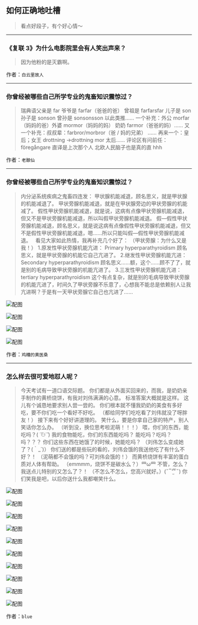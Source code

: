 ## 如何正确地吐槽

> 看点好段子，有个好心情～


 
---

### 《复联 3》为什么电影院里会有人笑出声来？

> 因为他粉的是灭霸啊。


作者：`白云里故人`

---

### 你曾经被哪些自己所学专业的鬼畜知识震惊过？

> 瑞典语父亲是 far 爷爷是 farfar（爸爸的爸） 曾祖是 farfarsfar
> 儿子是 son 孙子是 sonson 曾孙是 sonsonsson
> 以此类推……
> 一个补充：外公 morfar（妈妈的爸）外婆 mormor（妈妈的妈） 奶奶 farmor（爸爸的妈）……
> 又一个补充：叔叔辈：farbror/morbror（爸 / 妈的兄弟） ……
> 再来一个：皇后；女王 drottning →drottning mor 太后……
> 评论区有问前任：föregångare 直译是上次那个人 北欧人民脑子也是真的直 hhh


作者：`老酿仙`

---

### 你曾经被哪些自己所学专业的鬼畜知识震惊过？

> 内分泌系统疾病之鬼畜四连发：
> 甲状腺机能减退，顾名思义，就是甲状腺的机能减退了。
> 甲状旁腺机能减退，就是在甲状腺旁边的甲状旁腺的机能减了。
> 假性甲状旁腺机能减退，就是说，这病有点像甲状旁腺机能减退，但又不是甲状旁腺机能减退，所以叫假甲状旁腺机能减退。
> 假—假性甲状旁腺机能减退，顾名思义，就是说这病有点像假性甲状旁腺机能减退，但又不是假性甲状旁腺机能减退，嗯……所以只能叫假—假性甲状旁腺机能减退。
>  
> 看见大家如此热情，我再补充几个好了：
> （甲状旁腺：为什么又是我！）
> 1.原发性甲状旁腺机能亢进：
> Primary hyperparathyroidism
> 顾名思义，就是甲状旁腺的机能它自己亢进了。
> 2.继发性甲状旁腺机能亢进：
> Secondary hyperparathyroidism
> 顾名思义……额，这个……顾不了了，就是别的毛病导致甲状旁腺的机能亢进了。
> 3.三发性甲状旁腺机能亢进：
> tertiary hyperparathyroidism
> 这个有点复杂，就是别的毛病导致甲状旁腺的机能亢进了，时间久了甲状旁腺不乐意了，心想我不能总是依赖别人让我亢进啊？于是有一天甲状旁腺它自己也亢进了……



![配图](http://pic3.zhimg.com/70/v2-e0ef600547970935caffefa530729fda_b.jpg)



![配图](http://pic3.zhimg.com/70/v2-6b9acb75fbc94bd0c2efcae10866c982_b.jpg)



![配图](http://pic2.zhimg.com/70/v2-8d86d908d89cea75920a8283b8564b89_b.jpg)



![配图](http://pic3.zhimg.com/70/v2-d181011c26212998a3f881173a374b4e_b.jpg)


作者：`鸡糟的黄医桑`

---

### 怎么样去很可爱地怼人呢？

> 今天考试有一道口语交际题。
> 你们都是从外面买回来的，而我，是奶奶亲手制作的黄桥烧饼，有我对刘伟满满的心意。
> 标准答案大概就是这样。
> 这儿有个诚恳地要求别人尝一尝的。
> 你们根本就不懂我奶奶的美食有多好吃，要不你们吃一个看好不好吃。
> （都给同学们吃吃看了刘伟就没了呀胖友！）
> 接下来有个好好讲道理的。
> 笑什么，要是你拿自己家的特产，别人笑话你怎么办。
> （听到没，换位思考啦泥萌！！！）
> 喂，你们的东西，能吃吗？( ˙̆⚇˙̆ )
> 我的食物能吃，你们的东西能吃吗？
> 能吃吗？吃吗？吗？？？
> 你们这些东西在她饿了的时候，她能吃吗？
> （刘伟怎么变成她了？(｀_´)）
> 你们送的都是些玩的看的，刘伟会饿的我送他吃了有什么不好？！
> （泥萌都不会饿的吗？可刘伟会饿的！）
> 而黄桥烧饼有丰富的蛋白质对人体有帮助。
> （emmmm，烧饼不是碳水么？）罒ω罒
> 不管，怎么？我送点儿特别的又怎么了？！
> （不怎么不怎么，您高兴就好。）(˶‾᷄⁻̫‾᷅˵)
> 你们笑我是吧，以后你送什么我都嘲笑什么。



![配图](http://pic3.zhimg.com/70/v2-0032b7a7dd4cccec0bcafb7b5114128a_b.jpg)



![配图](http://pic3.zhimg.com/70/v2-a416bf508b321374a0b552da905ce396_b.jpg)



![配图](http://pic2.zhimg.com/70/v2-5cd641b8197663e408328aea112fad05_b.jpg)



![配图](http://pic3.zhimg.com/70/v2-b0b56c9fb911c8f3890069df9e42253e_b.jpg)



![配图](http://pic2.zhimg.com/70/v2-d8f02aec20464877a29c9f89563c0aad_b.jpg)



![配图](http://pic4.zhimg.com/70/v2-c2ca579c0c2d428a3573d8efa156142f_b.jpg)



![配图](http://pic2.zhimg.com/70/v2-64ead70b17223d756ad38b0775add9f5_b.jpg)



![配图](http://pic1.zhimg.com/70/v2-0f8db7ad02584cc978766d9a33682de4_b.jpg)



![配图](http://pic4.zhimg.com/70/v2-196773dd1403846a0c0706f959708bb7_b.jpg)



![配图](http://pic4.zhimg.com/70/v2-7f719162ad5c5968bb9221b4f989f793_b.jpg)


作者：`blue`